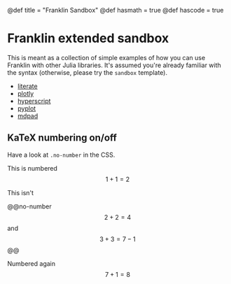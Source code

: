 @def title = "Franklin Sandbox"
@def hasmath = true
@def hascode = true


# Franklin extended sandbox

This is meant as a collection of simple examples of how you can use Franklin with other Julia libraries. It's assumed you're already familiar with the syntax (otherwise, please try the `sandbox` template).

* [literate](/literate/)
* [plotly](/plotly/)
* [hyperscript](/hyperscript/)
* [pyplot](/pyplot/)
* [mdpad](/mdpad/)

## KaTeX numbering on/off

Have a look at `.no-number` in the CSS.

This is numbered
$$ 1+1 = 2 $$

This isn't

@@no-number
$$ 2+2 = 4 $$
and
$$ 3+3 = 7-1 $$
@@

Numbered again
$$ 7 + 1 = 8 $$

